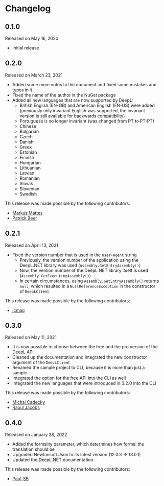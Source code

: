 # Changelog

## 0.1.0

Released on May 16, 2020

- Initial release

## 0.2.0

Released on March 23, 2021

- Added some more notes to the document and fixed some mistakes and typos in it
- Fixed the name of the author in the NuGet package
- Added all new languages that are now supported by DeepL:
  - British English (EN-GB) and American English (EN-US) were added (previously only invariant English was supported, the invariant version is still available for backwards compatibility)
  - Portuguese is no longer invariant (was changed from PT to PT-PT)
  - Chinese
  - Bulgarian
  - Czech
  - Danish
  - Greek
  - Estonian
  - Finnish
  - Hungarian
  - Lithuanian
  - Latvian
  - Romanian
  - Slovak
  - Slovenian
  - Swedish

This release was made possible by the following contributors:

- [Markus Mattes](https://github.com/mmattes)
- [Patrick Beer](https://github.com/vandebeer)

## 0.2.1

Released on April 13, 2021

- Fixed the version number that is used in the `User-Agent` string
  - Previously, the version number of the application using the DeepL.NET library was used (`Assembly.GetEntryAssembly()`)
  - Now, the version number of the DeepL.NET library itself is used (`Assembly.GetExecutingAssembly()`)
  - In certain circumstances, using `Assembly.GetEntryAssembly()` returns `null`, which resulted in a `NullReferenceException` in the constructor of `DeepLClient`

This release was made possible by the following contributors:

- [jcmag](https://github.com/jcmag)

## 0.3.0

Released on May 11, 2021

- It is now possible to choose between the free and the pro version of the DeepL API
- Cleaned up the documentation and integrated the new constructor argument of the `DeepLClient`
- Renamed the sample project to CLI, because it is more than just a sample
- Integrated the option for the free API into the CLI as well
- Integrated the new languages that were introduced in 0.2.0 into the CLI

This release was made possible by the following contributors:

- [Michal Cadecky](https://github.com/MichalCadecky)
- [Raoul Jacobs](https://github.com/RaoulJacobs)

## 0.4.0

Released on January 28, 2022

- Added the formality parameter, which determines how formal the translation should be
- Upgraded Newtonsoft.Json to its latest version (12.0.3 -> 13.0.1)
- Updated the DeepL.NET documentation

This release was made possible by the following contributors:

- [Paul-SB](https://github.com/Paul-SB)